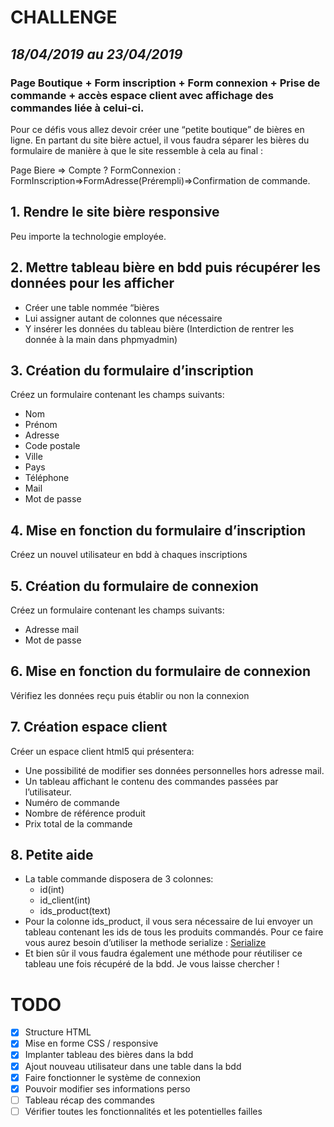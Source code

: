 # CHALLENGE 
## *18/04/2019 au 23/04/2019*
### Page Boutique + Form inscription + Form connexion + Prise de commande + accès espace client avec affichage des commandes liée à celui-ci.
Pour ce défis vous allez devoir créer une “petite boutique” de bières en ligne. En partant du site bière actuel, il vous faudra séparer les bières du formulaire de manière à que le site ressemble à cela au final : 

Page Biere => Compte ? FormConnexion : FormInscription=>FormAdresse(Prérempli)=>Confirmation de commande.
## 1. Rendre le site bière responsive
Peu importe la technologie employée.
## 2. Mettre tableau bière en bdd puis récupérer les données pour les afficher
* Créer une table nommée “bières
* Lui assigner autant de colonnes que nécessaire
* Y insérer les données du tableau bière (Interdiction de rentrer les donnée à la main dans phpmyadmin)
## 3. Création du formulaire d’inscription
Créez un formulaire contenant les champs suivants:
* Nom
* Prénom
* Adresse
* Code postale
* Ville
* Pays
* Téléphone
* Mail
* Mot de passe
## 4. Mise en fonction du formulaire d’inscription
Créez un nouvel utilisateur en bdd à chaques inscriptions
## 5. Création du formulaire de connexion
Créez un formulaire contenant les champs suivants:
* Adresse mail
* Mot de passe
## 6. Mise en fonction du formulaire de connexion
Vérifiez les données reçu puis établir ou non la connexion
## 7. Création espace client
Créer un espace client html5 qui présentera:
* Une possibilité de modifier ses données personnelles hors adresse mail.
* Un tableau affichant le contenu des commandes passées par l’utilisateur.
* Numéro de commande
* Nombre de référence produit
* Prix total de la commande
## 8. Petite aide
* La table commande disposera de 3 colonnes:
    * id(int)
    * id_client(int)
    * ids_product(text)
* Pour la colonne ids_product, il vous sera nécessaire de lui envoyer un tableau contenant les ids de tous les produits commandés. Pour ce faire vous aurez besoin d’utiliser la methode serialize :  [Serialize](https://www.php.net/manual/fr/function.serialize.php)
* Et bien sûr il vous faudra également une méthode pour réutiliser ce tableau une fois récupéré de la bdd. Je vous laisse chercher !
# TODO
- [x] Structure HTML
- [x] Mise en forme CSS / responsive
- [x] Implanter tableau des bières dans la bdd
- [x] Ajout nouveau utilisateur dans une table dans la bdd
- [x] Faire fonctionner le système de connexion
- [x] Pouvoir modifier ses informations perso
- [ ] Tableau récap des commandes
- [ ] Vérifier toutes les fonctionnalités et les potentielles failles